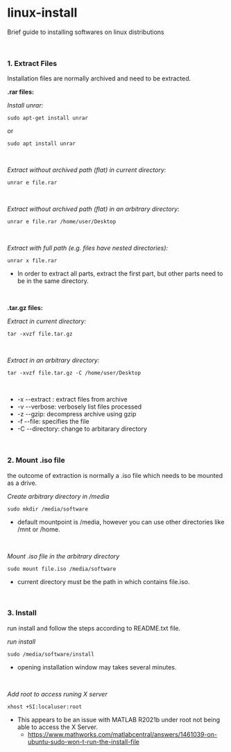 

# linux-install

Brief guide to installing softwares on linux distributions

<br>

### 1. Extract Files

Installation files are normally archived and need to be extracted.

**.rar files:**

*Install unrar:*
	
	sudo apt-get install unrar
or

	sudo apt install unrar

<br>

*Extract without archived path (flat) in current directory:*

	unrar e file.rar

<br>

*Extract without archived path (flat) in an arbitrary directory:*

	unrar e file.rar /home/user/Desktop
	
<br>

*Extract with full path (e.g. files have nested directories):*

	unrar x file.rar

- In order to extract all parts, extract the first part, but other parts need to be in the same directory.

<br>

**.tar.gz files:**

*Extract in current directory:*

	tar -xvzf file.tar.gz

<br>

*Extract in an arbitrary directory:*

	tar -xvzf file.tar.gz -C /home/user/Desktop
	
<br>

- -x --extract : extract files from archive
- -v --verbose: verbosely list files processed
- -z --gzip: decompress archive using gzip
- -f --file: specifies the file
- -C --directory: change to arbitarary directory

<br>

### 2. Mount .iso file

the outcome of extraction is normally a .iso file which needs to be mounted as a drive.

*Create arbitrary directory in /media*
	
	sudo mkdir /media/software

- default mountpoint is /media, however you can use other directories like /mnt or /home.

<br>

*Mount .iso file in the arbitrary directory*

	sudo mount file.iso /media/software

- current directory must be the path in which contains file.iso.

<br>

### 3. Install

run install and follow the steps according to README.txt file.

*run install*
	
	sudo /media/software/install

- opening installation window may takes several minutes.

<br>

*Add root to access runing X server*
	
	xhost +SI:localuser:root

- This appears to be an issue with MATLAB R2021b under root not being able to access the X Server.
	- https://www.mathworks.com/matlabcentral/answers/1461039-on-ubuntu-sudo-won-t-run-the-install-file
